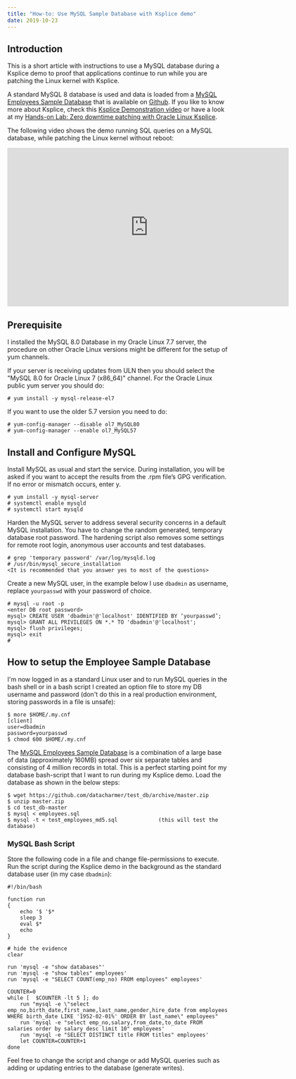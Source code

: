 ```yaml
---
title: "How-to: Use MySQL Sample Database with Ksplice demo"
date: 2019-10-23
---
```

## Introduction
This is a short article with instructions to use a MySQL database during a Ksplice demo to proof that applications continue to run while you are patching the Linux kernel with Ksplice.

A standard MySQL 8 database is used and data is loaded from a [MySQL Employees Sample Database](https://dev.mysql.com/doc/employee/en/) that is available on [Github](https://github.com/datacharmer/test_db). If you like to know more about Ksplice, check this [Ksplice Demonstration video](https://youtu.be/H9Ga_ndoOwA) or have a look at my [Hands-on Lab: Zero downtime patching with Oracle Linux Ksplice](https://jromers.github.io/article/2019/05/handson-lab-ksplice-offline/).

The following video shows the demo running SQL queries on a MySQL database, while patching the Linux kernel without reboot:
<iframe width="640" height="360" src="https://www.youtube.com/embed/tesrSZIUBxQ" frameborder="0" allow="accelerometer; autoplay; encrypted-media; gyroscope; picture-in-picture" allowfullscreen></iframe>

## Prerequisite
I installed the MySQL 8.0 Database in my Oracle Linux 7.7 server, the procedure on other Oracle Linux versions might be different for the setup of yum channels.

If your server is receiving updates from ULN then you should select the "MySQL 8.0 for Oracle Linux 7 (x86_64)" channel. For the Oracle Linux public yum server you should do:
```
# yum install -y mysql-release-el7
```
If you want to use the older 5.7 version you need to do:
```
# yum-config-manager --disable ol7_MySQL80
# yum-config-manager --enable ol7_MySQL57
```

## Install and Configure MySQL
Install MySQL as usual and start the service. During installation, you will be asked if you want to accept the results from the .rpm file’s GPG verification. If no error or mismatch occurs, enter y.
```
# yum install -y mysql-server
# systemctl enable mysqld
# systemctl start mysqld
```
Harden the MySQL server to address several security concerns in a default MySQL installation. You have to change the random generated, temporary database root password. The hardening script also removes some settings for remote root login, anonymous user accounts and test databases.
```
# grep 'temporary password' /var/log/mysqld.log
# /usr/bin/mysql_secure_installation
<It is recommended that you answer yes to most of the questions>
```

Create a new MySQL user, in the example below I use `dbadmin` as username, replace `yourpasswd` with your password of choice.
```
# mysql -u root -p
<enter DB root password>
mysql> CREATE USER 'dbadmin'@'localhost' IDENTIFIED BY ‘yourpasswd’;
mysql> GRANT ALL PRIVILEGES ON *.* TO 'dbadmin'@'localhost';
mysql> flush privileges;
mysql> exit
#
```

## How to setup the Employee Sample Database

I'm now logged in as a standard Linux user and to run MySQL queries in the bash shell or in a bash script I created an option file to store my DB username and password (don't do this in a real production environment, storing passwords in a file is unsafe):
```
$ more $HOME/.my.cnf
[client]
user=dbadmin
password=yourpasswd
$ chmod 600 $HOME/.my.cnf
```

The [MySQL Employees Sample Database](https://dev.mysql.com/doc/employee/en/) is a combination of a large base of data (approximately 160MB) spread over six separate tables and consisting of 4 million records in total. This is a perfect starting point for my database bash-script that I want to run during my Ksplice demo. Load the database as shown in the below steps:
```
$ wget https://github.com/datacharmer/test_db/archive/master.zip
$ unzip master.zip
$ cd test_db-master
$ mysql < employees.sql
$ mysql -t < test_employees_md5.sql             (this will test the database)
```

### MySQL Bash Script 

Store the following code in a file and change file-permissions to execute. Run the script during the Ksplice demo in the background as the standard database user (in my case `dbadmin`):
```
#!/bin/bash

function run
{
    echo '$ '$*
    sleep 3
    eval $*
    echo
}

# hide the evidence
clear

run 'mysql -e "show databases"'
run 'mysql -e "show tables" employees'
run 'mysql -e "SELECT COUNT(emp_no) FROM employees" employees'

COUNTER=0
while [  $COUNTER -lt 5 ]; do
    run "mysql -e \"select emp_no,birth_date,first_name,last_name,gender,hire_date from employees WHERE birth_date LIKE '1952-02-01%' ORDER BY last_name\" employees"
    run 'mysql -e "select emp_no,salary,from_date,to_date FROM salaries order by salary desc limit 10" employees'
    run 'mysql -e "SELECT DISTINCT title FROM titles" employees'
    let COUNTER=COUNTER+1
done
```
Feel free to change the script and change or add MySQL queries such as adding or updating entries to the database (generate writes).
